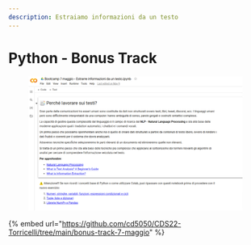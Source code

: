 ```yaml
---
description: Estraiamo informazioni da un testo
---
```


# Python - Bonus Track

<figure><img src="../.gitbook/assets/image (20).png" alt=""><figcaption></figcaption></figure>

{% embed url="https://github.com/cd5050/CDS22-Torricelli/tree/main/bonus-track-7-maggio" %}
